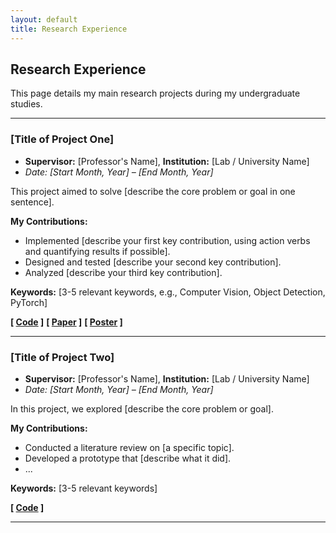 ```yaml
---
layout: default
title: Research Experience
---
```


## Research Experience

This page details my main research projects during my undergraduate studies.

---

### [Title of Project One]
* **Supervisor:** [Professor's Name], **Institution:** [Lab / University Name]
* *Date: [Start Month, Year] – [End Month, Year]*

This project aimed to solve [describe the core problem or goal in one sentence].

**My Contributions:**
* Implemented [describe your first key contribution, using action verbs and quantifying results if possible].
* Designed and tested [describe your second key contribution].
* Analyzed [describe your third key contribution].

**Keywords:** [3-5 relevant keywords, e.g., Computer Vision, Object Detection, PyTorch]

**[ [Code](link-to-your-github-repo) ]** **[ [Paper](link-to-your-paper-if-any) ]** **[ [Poster](link-to-your-poster-if-any) ]**

---

### [Title of Project Two]
* **Supervisor:** [Professor's Name], **Institution:** [Lab / University Name]
* *Date: [Start Month, Year] – [End Month, Year]*

In this project, we explored [describe the core problem or goal].

**My Contributions:**
* Conducted a literature review on [a specific topic].
* Developed a prototype that [describe what it did].
* ...

**Keywords:** [3-5 relevant keywords]

**[ [Code](link-to-your-github-repo) ]**

---
